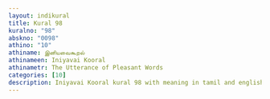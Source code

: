 ```yaml
---
layout: indikural
title: Kural 98
kuralno: "98"
abskno: "0098"
athino: "10"
athiname: இனியவைகூறல்
athinameen: Iniyavai Kooral
athinametr: The Utterance of Pleasant Words
categories: [10]
description: Iniyavai Kooral kural 98 with meaning in tamil and english 
---
```



